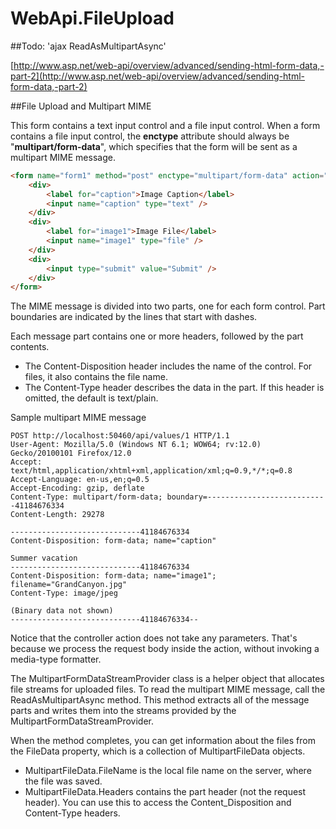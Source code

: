 # WebApi.FileUpload

##Todo: 'ajax ReadAsMultipartAsync'

[http://www.asp.net/web-api/overview/advanced/sending-html-form-data,-part-2](http://www.asp.net/web-api/overview/advanced/sending-html-form-data,-part-2)

##File Upload and Multipart MIME

This form contains a text input control and a file input control. When a form contains a file input control, the **enctype** attribute should always be "**multipart/form-data**", which specifies that the form will be sent as a multipart MIME message.

```html
<form name="form1" method="post" enctype="multipart/form-data" action="api/upload">
    <div>
        <label for="caption">Image Caption</label>
        <input name="caption" type="text" />
    </div>
    <div>
        <label for="image1">Image File</label>
        <input name="image1" type="file" />
    </div>
    <div>
        <input type="submit" value="Submit" />
    </div>
</form>
```

The MIME message is divided into two parts, one for each form control. Part boundaries are indicated by the lines that start with dashes.

Each message part contains one or more headers, followed by the part contents.

* The Content-Disposition header includes the name of the control. For files, it also contains the file name.
* The Content-Type header describes the data in the part. If this header is omitted, the default is text/plain.

Sample multipart MIME message
```
POST http://localhost:50460/api/values/1 HTTP/1.1
User-Agent: Mozilla/5.0 (Windows NT 6.1; WOW64; rv:12.0) Gecko/20100101 Firefox/12.0
Accept: text/html,application/xhtml+xml,application/xml;q=0.9,*/*;q=0.8
Accept-Language: en-us,en;q=0.5
Accept-Encoding: gzip, deflate
Content-Type: multipart/form-data; boundary=---------------------------41184676334
Content-Length: 29278

-----------------------------41184676334
Content-Disposition: form-data; name="caption"

Summer vacation
-----------------------------41184676334
Content-Disposition: form-data; name="image1"; filename="GrandCanyon.jpg"
Content-Type: image/jpeg

(Binary data not shown)
-----------------------------41184676334--
```


Notice that the controller action does not take any parameters. That's because we process the request body inside the action, without invoking a media-type formatter.

The MultipartFormDataStreamProvider class is a helper object that allocates file streams for uploaded files. To read the multipart MIME message, call the ReadAsMultipartAsync method. This method extracts all of the message parts and writes them into the streams provided by the MultipartFormDataStreamProvider.

When the method completes, you can get information about the files from the FileData property, which is a collection of MultipartFileData objects.

* MultipartFileData.FileName is the local file name on the server, where the file was saved.
* MultipartFileData.Headers contains the part header (not the request header). You can use this to access the Content_Disposition and Content-Type headers.

